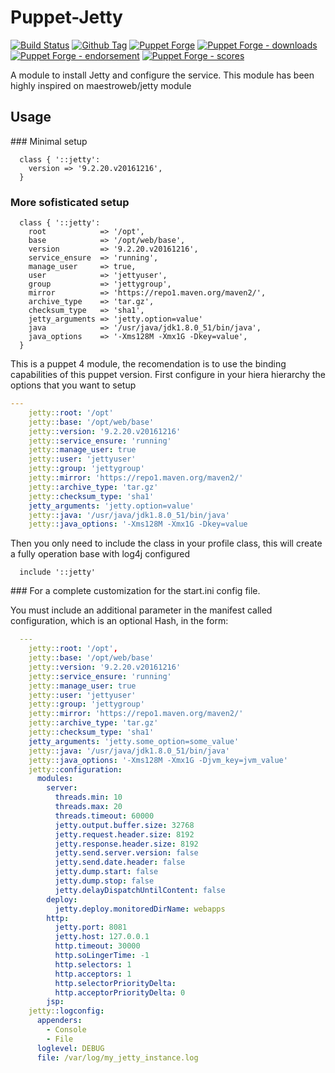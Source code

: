 # Puppet-Jetty 
[![Build Status](https://travis-ci.org/jjuarez/puppet-jetty.svg?branch=master)](https://travis-ci.org/jjuarez/puppet-jetty)
[![Github Tag](https://img.shields.io/github/tag/jjuarez/puppet-jetty.svg)](https://github.com/jjuarez/puppet-jetty)
[![Puppet Forge](https://img.shields.io/puppetforge/v/jjuarez/puppet-jetty.svg)](https://forge.puppetlabs.com/jjuarez/puppet-jetty)
[![Puppet Forge - downloads](https://img.shields.io/puppetforge/dt/jjuarez/puppet-jetty.svg)](https://forge.puppetlabs.com/jjuarez/puppet-jetty)
[![Puppet Forge - endorsement](https://img.shields.io/puppetforge/e/jjuarez/puppet-jetty.svg)](https://forge.puppetlabs.com/jjuarez/puppet-jetty)
[![Puppet Forge - scores](https://img.shields.io/puppetforge/f/jjuarez/puppet-jetty.svg)](https://forge.puppetlabs.com/jjuarez/puppet-jetty)

A module to install Jetty and configure the service. This module has been highly inspired on maestroweb/jetty module

## Usage

### Minimal setup

```puppet
  class { '::jetty':
    version => '9.2.20.v20161216',
  }
```

### More sofisticated setup

```puppet
  class { '::jetty':
    root            => '/opt',
    base            => '/opt/web/base',
    version         => '9.2.20.v20161216',
    service_ensure  => 'running',
    manage_user     => true,
    user            => 'jettyuser',
    group           => 'jettygroup',
    mirror          => 'https://repo1.maven.org/maven2/',
    archive_type    => 'tar.gz',
    checksum_type   => 'sha1',
    jetty_arguments => 'jetty.option=value'
    java            => '/usr/java/jdk1.8.0_51/bin/java',
    java_options    => '-Xms128M -Xmx1G -Dkey=value',
  }
```

This is a puppet 4 module, the recomendation is to use the binding capabilities of this puppet version. First configure in your hiera hierarchy the options that you want to setup

```yaml
---
    jetty::root: '/opt'
    jetty::base: '/opt/web/base'
    jetty::version: '9.2.20.v20161216'
    jetty::service_ensure: 'running'
    jetty::manage_user: true
    jetty::user: 'jettyuser'
    jetty::group: 'jettygroup'
    jetty::mirror: 'https://repo1.maven.org/maven2/'
    jetty::archive_type: 'tar.gz'
    jetty::checksum_type: 'sha1'
    jetty_arguments: 'jetty.option=value'
    jetty::java: '/usr/java/jdk1.8.0_51/bin/java'
    jetty::java_options: '-Xms128M -Xmx1G -Dkey=value
```

Then you only need to include the class in your profile class, this will create a fully operation base with log4j configured 

```puppet
  include '::jetty'
```

### For a complete customization for the start.ini config file.

You must include an additional parameter in the manifest called configuration, which is an optional Hash, in the form:

```yaml
  ---
    jetty::root: '/opt',
    jetty::base: '/opt/web/base'
    jetty::version: '9.2.20.v20161216'
    jetty::service_ensure: 'running'
    jetty::manage_user: true
    jetty::user: 'jettyuser'
    jetty::group: 'jettygroup'
    jetty::mirror: 'https://repo1.maven.org/maven2/'
    jetty::archive_type: 'tar.gz'
    jetty::checksum_type: 'sha1'
    jetty_arguments: 'jetty.some_option=some_value'
    jetty::java: '/usr/java/jdk1.8.0_51/bin/java'
    jetty::java_options: '-Xms128M -Xmx1G -Djvm_key=jvm_value'
    jetty::configuration:
      modules:
        server:
          threads.min: 10
          threads.max: 20
          threads.timeout: 60000
          jetty.output.buffer.size: 32768
          jetty.request.header.size: 8192
          jetty.response.header.size: 8192
          jetty.send.server.version: false
          jetty.send.date.header: false
          jetty.dump.start: false
          jetty.dump.stop: false
          jetty.delayDispatchUntilContent: false
        deploy:
          jetty.deploy.monitoredDirName: webapps
        http:
          jetty.port: 8081
          jetty.host: 127.0.0.1
          http.timeout: 30000
          http.soLingerTime: -1
          http.selectors: 1
          http.acceptors: 1
          http.selectorPriorityDelta: 
          http.acceptorPriorityDelta: 0
        jsp:
    jetty::logconfig:
      appenders:
        - Console
        - File
      loglevel: DEBUG
      file: /var/log/my_jetty_instance.log
```

